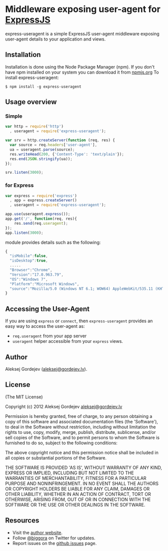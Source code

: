 # Middleware exposing user-agent for [ExpressJS](http://expressjs.com/)

express-useragent is a simple ExpressJS user-agent middleware exposing user-agent details to your application and views.

## Installation

Installation is done using the Node Package Manager (npm). If you don't have npm installed on your system you can download it from [npmjs.org](http://npmjs.org/)
To install express-useragent:

    $ npm install -g express-useragent

## Usage overview

### Simple

```js
var http = require('http')
  , useragent = require('express-useragent');

var srv = http.createServer(function (req, res) {
  var source = req.headers['user-agent'],
  ua = useragent.parse(source);
  res.writeHead(200, {'Content-Type': 'text/plain'});
  res.end(JSON.stringify(ua));
});

srv.listen(3000);
```

### for Express

```js
var express = require('express')
  , app = express.createServer()
  , useragent = require('express-useragent');

app.use(useragent.express());
app.get('/', function(req, res){
    res.send(req.useragent);
});
app.listen(3000);
```

module provides details such as the following:

```js
{
  "isMobile":false,
  "isDesktop":true,
  .....
  "Browser":"Chrome",
  "Version":"17.0.963.79",
  "OS":"Windows 7",
  "Platform":"Microsoft Windows",
  "source":"Mozilla/5.0 (Windows NT 6.1; WOW64) AppleWebKit/535.11 (KHTML, like Gecko) Chrome/17.0.963.79 Safari/535.11"
}

```

## Accessing the User-Agent

If you are using `express` or `connect`, then `express-useragent`
provides an easy way to access the user-agent as:

- `req.useragent` from your app server
- `useragent` helper accessible from your `express` views.


## Author

Aleksej Gordejev (aleksej@gordejev.lv).


## License

(The MIT License)

Copyright (c) 2012 Aleksej Gordejev <aleksej@gordejev.lv>

Permission is hereby granted, free of charge, to any person obtaining
a copy of this software and associated documentation files (the
'Software'), to deal in the Software without restriction, including
without limitation the rights to use, copy, modify, merge, publish,
distribute, sublicense, and/or sell copies of the Software, and to
permit persons to whom the Software is furnished to do so, subject to
the following conditions:

The above copyright notice and this permission notice shall be
included in all copies or substantial portions of the Software.

THE SOFTWARE IS PROVIDED 'AS IS', WITHOUT WARRANTY OF ANY KIND,
EXPRESS OR IMPLIED, INCLUDING BUT NOT LIMITED TO THE WARRANTIES OF
MERCHANTABILITY, FITNESS FOR A PARTICULAR PURPOSE AND NONINFRINGEMENT.
IN NO EVENT SHALL THE AUTHORS OR COPYRIGHT HOLDERS BE LIABLE FOR ANY
CLAIM, DAMAGES OR OTHER LIABILITY, WHETHER IN AN ACTION OF CONTRACT,
TORT OR OTHERWISE, ARISING FROM, OUT OF OR IN CONNECTION WITH THE
SOFTWARE OR THE USE OR OTHER DEALINGS IN THE SOFTWARE.


## Resources

- Visit the [author website](http://www.gordejev.lv).
- Follow [@biggora](https://twitter.com/#!/biggora) on Twitter for updates.
- Report issues on the [github issues](https://github.com/biggora/express-useragent/issues) page.